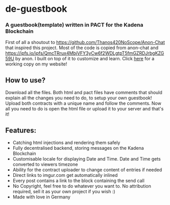 # de-guestbook
### A guestbook(template) written in PACT for the Kadena Blockchain

First of all a shoutout to https://github.com/Thanos420NoScope/Anon-Chat that inspired this project. 
Most of the code is copied from anon-chat and https://ipfs.io/ipfs/QmcTRrux4MbjVFY3yCw6f2WDLgtpT5fmGZRDJrbgKZG59U by anon. I built on top of it to customize and learn.
Click [here](https://julz.cafe/guestbook.html) for a working copy on my website!

## How to use?
Download all the files. Both html and pact files have comments that should explain all the changes you need to do, to setup your own guestbook!
Upload both contracts with a unique name and follow the comments.
Now all you need to do is open the html file or  upload it to your server and that's it!

## Features:
* Catching html injections and rendering them safely
* Fully decentralised backend, storing messages on the Kadena Blockchain
* Customisable locale for displaying Date and Time. Date and Time gets converted to viewers timezone
* Ability for the contract uploader to change content of entries if needed
* Direct links to imgur.com get automatically inlined
* Every post contains a link to the block containing the send call
* No Copyright, feel free to do whatever you want to. No attribution required, sell it as your own project if you wish :)
* Made with love in Germany
